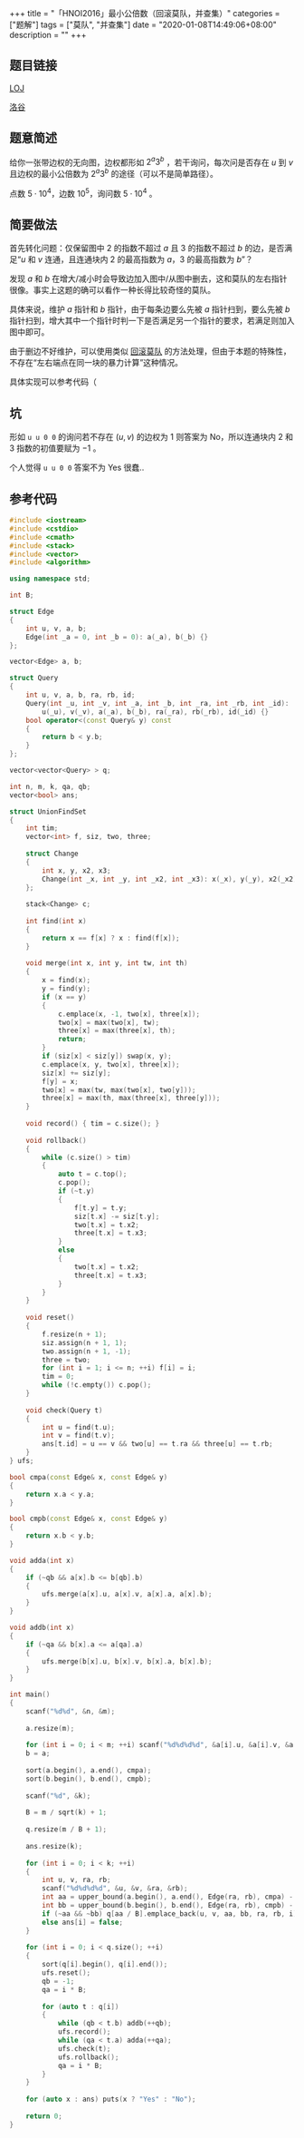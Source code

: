+++
title = "「HNOI2016」最小公倍数（回滚莫队，并查集）"
categories = ["题解"]
tags = ["莫队", "并查集"]
date = "2020-01-08T14:49:06+08:00"
description = ""
+++


## 题目链接

[LOJ](https://loj.ac/problem/2048)

[洛谷](https://www.luogu.com.cn/problem/P3247)

## 题意简述

给你一张带边权的无向图，边权都形如 $2^a3^b$ ，若干询问，每次问是否存在 $u$ 到 $v$ 且边权的最小公倍数为 $2^a3^b$ 的途径（可以不是简单路径）。

点数 $5\cdot 10^4$，边数 $10^5$，询问数 $5\cdot 10^4$ 。

<!--more-->

## 简要做法

首先转化问题：仅保留图中 $2$ 的指数不超过 $a$ 且 $3$ 的指数不超过 $b$ 的边，是否满足“$u$ 和 $v$ 连通，且连通块内 $2$ 的最高指数为 $a$，$3$ 的最高指数为 $b$”？

发现 $a$ 和 $b$ 在增大/减小时会导致边加入图中/从图中删去，这和莫队的左右指针很像。事实上这题的确可以看作一种长得比较奇怪的莫队。

具体来说，维护 $a$ 指针和 $b$ 指针，由于每条边要么先被 $a$ 指针扫到，要么先被 $b$ 指针扫到，增大其中一个指针时判一下是否满足另一个指针的要求，若满足则加入图中即可。

由于删边不好维护，可以使用类似 [回滚莫队](/莫队、带修莫队、树上莫队详解/#回滚莫队（只增莫队）) 的方法处理，但由于本题的特殊性，不存在“左右端点在同一块的暴力计算”这种情况。

具体实现可以参考代码（

## 坑

形如 `u u 0 0` 的询问若不存在 $(u, v)$ 的边权为 $1$ 则答案为 No，所以连通块内 $2$ 和 $3$ 指数的初值要赋为 $-1$ 。

个人觉得 `u u 0 0` 答案不为 Yes 很蠢..

## 参考代码

```cpp
#include <iostream>
#include <cstdio>
#include <cmath>
#include <stack>
#include <vector>
#include <algorithm>

using namespace std;

int B;

struct Edge
{
	int u, v, a, b;
	Edge(int _a = 0, int _b = 0): a(_a), b(_b) {}
};

vector<Edge> a, b;

struct Query
{
	int u, v, a, b, ra, rb, id;
	Query(int _u, int _v, int _a, int _b, int _ra, int _rb, int _id):
		u(_u), v(_v), a(_a), b(_b), ra(_ra), rb(_rb), id(_id) {}
	bool operator<(const Query& y) const
	{
		return b < y.b;
	}
};

vector<vector<Query> > q;

int n, m, k, qa, qb;
vector<bool> ans;

struct UnionFindSet
{
	int tim;
	vector<int> f, siz, two, three;
	
	struct Change
	{
		int x, y, x2, x3;
		Change(int _x, int _y, int _x2, int _x3): x(_x), y(_y), x2(_x2), x3(_x3) {}
	};
	
	stack<Change> c;
	
	int find(int x)
	{
		return x == f[x] ? x : find(f[x]);
	}
	
	void merge(int x, int y, int tw, int th)
	{
		x = find(x);
		y = find(y);
		if (x == y)
		{
			c.emplace(x, -1, two[x], three[x]);
			two[x] = max(two[x], tw);
			three[x] = max(three[x], th);
			return;
		}
		if (siz[x] < siz[y]) swap(x, y);
		c.emplace(x, y, two[x], three[x]);
		siz[x] += siz[y];
		f[y] = x;
		two[x] = max(tw, max(two[x], two[y]));
		three[x] = max(th, max(three[x], three[y]));
	}
	
	void record() { tim = c.size(); }
	
	void rollback()
	{
		while (c.size() > tim)
		{
			auto t = c.top();
			c.pop();
			if (~t.y)
			{
				f[t.y] = t.y;
				siz[t.x] -= siz[t.y];
				two[t.x] = t.x2;
				three[t.x] = t.x3;
			}
			else
			{
				two[t.x] = t.x2;
				three[t.x] = t.x3;
			}
		}
	}
	
	void reset()
	{
		f.resize(n + 1);
		siz.assign(n + 1, 1);
		two.assign(n + 1, -1);
		three = two;
		for (int i = 1; i <= n; ++i) f[i] = i;
		tim = 0;
		while (!c.empty()) c.pop();
	}
	
	void check(Query t)
	{
		int u = find(t.u);
		int v = find(t.v);
		ans[t.id] = u == v && two[u] == t.ra && three[u] == t.rb;
	}
} ufs;

bool cmpa(const Edge& x, const Edge& y)
{
	return x.a < y.a;
}

bool cmpb(const Edge& x, const Edge& y)
{
	return x.b < y.b;
}

void adda(int x)
{
	if (~qb && a[x].b <= b[qb].b)
	{
		ufs.merge(a[x].u, a[x].v, a[x].a, a[x].b);
	}
}

void addb(int x)
{
	if (~qa && b[x].a <= a[qa].a)
	{
		ufs.merge(b[x].u, b[x].v, b[x].a, b[x].b);
	}
}

int main()
{
	scanf("%d%d", &n, &m);
	
	a.resize(m);
	
	for (int i = 0; i < m; ++i) scanf("%d%d%d%d", &a[i].u, &a[i].v, &a[i].a, &a[i].b);
	b = a;
	
	sort(a.begin(), a.end(), cmpa);
	sort(b.begin(), b.end(), cmpb);
	
	scanf("%d", &k);
	
	B = m / sqrt(k) + 1;
	
	q.resize(m / B + 1);
	
	ans.resize(k);
	
	for (int i = 0; i < k; ++i)
	{
		int u, v, ra, rb;
		scanf("%d%d%d%d", &u, &v, &ra, &rb);
		int aa = upper_bound(a.begin(), a.end(), Edge(ra, rb), cmpa) - a.begin() - 1;
		int bb = upper_bound(b.begin(), b.end(), Edge(ra, rb), cmpb) - b.begin() - 1;
		if (~aa && ~bb) q[aa / B].emplace_back(u, v, aa, bb, ra, rb, i);
		else ans[i] = false;
	}
	
	for (int i = 0; i < q.size(); ++i)
	{
		sort(q[i].begin(), q[i].end());
		ufs.reset();
		qb = -1;
		qa = i * B;
		
		for (auto t : q[i])
		{
			while (qb < t.b) addb(++qb);
			ufs.record();
			while (qa < t.a) adda(++qa);
			ufs.check(t);
			ufs.rollback();
			qa = i * B;
		}
	}
	
	for (auto x : ans) puts(x ? "Yes" : "No");
	
	return 0;
}
```

